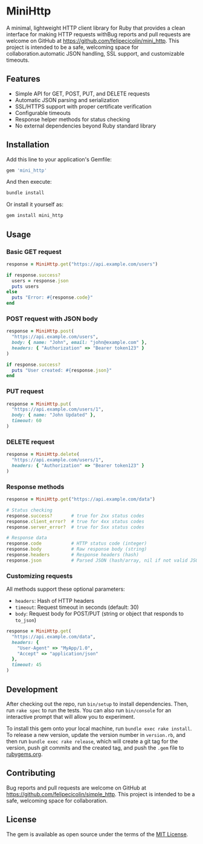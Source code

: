 # MiniHttp

A minimal, lightweight HTTP client library for Ruby that provides a clean interface for making HTTP requests withBug reports and pull requests are welcome on GitHub at https://github.com/felipecicolin/mini_http. This project is intended to be a safe, welcoming space for collaboration.automatic JSON handling, SSL support, and customizable timeouts.

## Features

- Simple API for GET, POST, PUT, and DELETE requests
- Automatic JSON parsing and serialization
- SSL/HTTPS support with proper certificate verification
- Configurable timeouts
- Response helper methods for status checking
- No external dependencies beyond Ruby standard library

## Installation

Add this line to your application's Gemfile:

```ruby
gem 'mini_http'
```

And then execute:

```bash
bundle install
```

Or install it yourself as:

```bash
gem install mini_http
```

## Usage

### Basic GET request

```ruby
response = MiniHttp.get("https://api.example.com/users")

if response.success?
  users = response.json
  puts users
else
  puts "Error: #{response.code}"
end
```

### POST request with JSON body

```ruby
response = MiniHttp.post(
  "https://api.example.com/users",
  body: { name: "John", email: "john@example.com" },
  headers: { "Authorization" => "Bearer token123" }
)

if response.success?
  puts "User created: #{response.json}"
end
```

### PUT request

```ruby
response = MiniHttp.put(
  "https://api.example.com/users/1",
  body: { name: "John Updated" },
  timeout: 60
)
```

### DELETE request

```ruby
response = MiniHttp.delete(
  "https://api.example.com/users/1",
  headers: { "Authorization" => "Bearer token123" }
)
```

### Response methods

```ruby
response = MiniHttp.get("https://api.example.com/data")

# Status checking
response.success?       # true for 2xx status codes
response.client_error?  # true for 4xx status codes
response.server_error?  # true for 5xx status codes

# Response data
response.code           # HTTP status code (integer)
response.body           # Raw response body (string)
response.headers        # Response headers (hash)
response.json           # Parsed JSON (hash/array, nil if not valid JSON)
```

### Customizing requests

All methods support these optional parameters:

- `headers`: Hash of HTTP headers
- `timeout`: Request timeout in seconds (default: 30)
- `body`: Request body for POST/PUT (string or object that responds to `to_json`)

```ruby
response = MiniHttp.get(
  "https://api.example.com/data",
  headers: {
    "User-Agent" => "MyApp/1.0",
    "Accept" => "application/json"
  },
  timeout: 45
)
```

## Development

After checking out the repo, run `bin/setup` to install dependencies. Then, run `rake spec` to run the tests. You can also run `bin/console` for an interactive prompt that will allow you to experiment.

To install this gem onto your local machine, run `bundle exec rake install`. To release a new version, update the version number in `version.rb`, and then run `bundle exec rake release`, which will create a git tag for the version, push git commits and the created tag, and push the `.gem` file to [rubygems.org](https://rubygems.org).

## Contributing

Bug reports and pull requests are welcome on GitHub at https://github.com/felipecicolin/simple_http. This project is intended to be a safe, welcoming space for collaboration.

## License

The gem is available as open source under the terms of the [MIT License](https://opensource.org/licenses/MIT).
